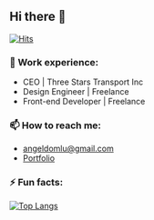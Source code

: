 ## Hi there 👋
[![Hits](https://hits.seeyoufarm.com/api/count/incr/badge.svg?url=https%3A%2F%2Fgithub.com%2FAngek-Dev&count_bg=%233DA6C8&title_bg=%23555555&icon=myspace.svg&icon_color=%23E7E7E7&title=hits&edge_flat=false)](https://github.com/Angek-Dev)
### 👔 Work experience:
- CEO | Three Stars Transport Inc
- Design Engineer | Freelance
- Front-end Developer | Freelance


### 📫 How to reach me:
- angeldomlu@gmail.com
- [Portfolio](https://angek-dev.vercel.app)

### ⚡ Fun facts:
[![Top Langs](https://github-readme-stats.vercel.app/api/top-langs/?username=Angek-Dev&layout=compact)](https://github.com/Angek-Dev)


<!--
**Angel-999/Angel-999** is a ✨ _special_ ✨ repository because its `README.md` (this file) appears on your GitHub profile.

Here are some ideas to get you started:

- 🔭 I’m currently working on ...
- 🌱 I’m currently learning ...
- 👯 I’m looking to collaborate on ...
- 🤔 I’m looking for help with ...
- 💬 Ask me about ...
- 📫 How to reach me: ...
- 😄 Pronouns: ...
- ⚡ Fun fact: ...
-->
